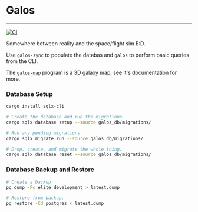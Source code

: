 # Galos
-----
[![CI](https://github.com/nixpulvis/galos/actions/workflows/ci.yml/badge.svg)](https://github.com/nixpulvis/galos/actions/workflows/ci.yml)

Somewhere between reality and the space/flight sim E:D.

Use `galos-sync` to populate the databas and `galos` to perform basic queries
from the CLI.

The [`galos-map`](./galos_map) program is a 3D galaxy map, see it's
documentation for more.

### Database Setup

```sh
cargo install sqlx-cli

# Create the database and run the migrations.
cargo sqlx database setup --source galos_db/migrations/

# Run any pending migrations.
cargo sqlx migrate run --source galos_db/migrations/

# Drop, create, and migrate the whole thing.
cargo sqlx database reset --source galos_db/migrations/
```

### Database Backup and Restore

```sh
# Create a backup.
pg_dump -Fc elite_development > latest.dump

# Restore from backup.
pg_restore -Cd postgres < latest.dump
```

